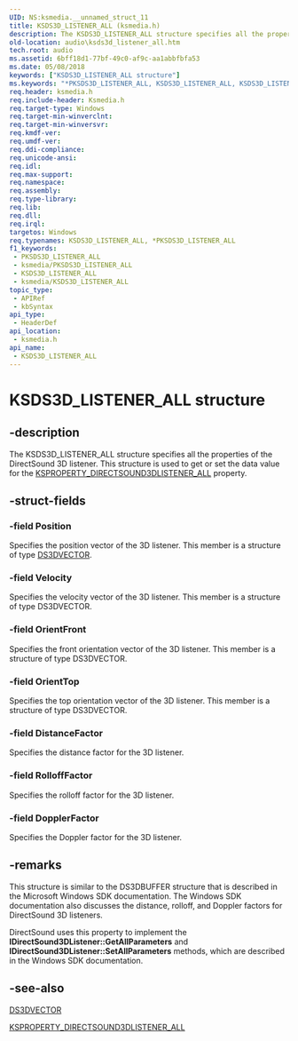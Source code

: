 ```yaml
---
UID: NS:ksmedia.__unnamed_struct_11
title: KSDS3D_LISTENER_ALL (ksmedia.h)
description: The KSDS3D_LISTENER_ALL structure specifies all the properties of the DirectSound 3D listener. This structure is used to get or set the data value for the KSPROPERTY_DIRECTSOUND3DLISTENER_ALL property.
old-location: audio\ksds3d_listener_all.htm
tech.root: audio
ms.assetid: 6bff18d1-77bf-49c0-af9c-aa1abbfbfa53
ms.date: 05/08/2018
keywords: ["KSDS3D_LISTENER_ALL structure"]
ms.keywords: "*PKSDS3D_LISTENER_ALL, KSDS3D_LISTENER_ALL, KSDS3D_LISTENER_ALL structure [Audio Devices], PKSDS3D_LISTENER_ALL, PKSDS3D_LISTENER_ALL structure pointer [Audio Devices], aud-prop_1fd24ba2-9b2d-4ee2-b40c-eb7812597da0.xml, audio.ksds3d_listener_all, ksmedia/KSDS3D_LISTENER_ALL, ksmedia/PKSDS3D_LISTENER_ALL"
req.header: ksmedia.h
req.include-header: Ksmedia.h
req.target-type: Windows
req.target-min-winverclnt: 
req.target-min-winversvr: 
req.kmdf-ver: 
req.umdf-ver: 
req.ddi-compliance: 
req.unicode-ansi: 
req.idl: 
req.max-support: 
req.namespace: 
req.assembly: 
req.type-library: 
req.lib: 
req.dll: 
req.irql: 
targetos: Windows
req.typenames: KSDS3D_LISTENER_ALL, *PKSDS3D_LISTENER_ALL
f1_keywords:
 - PKSDS3D_LISTENER_ALL
 - ksmedia/PKSDS3D_LISTENER_ALL
 - KSDS3D_LISTENER_ALL
 - ksmedia/KSDS3D_LISTENER_ALL
topic_type:
 - APIRef
 - kbSyntax
api_type:
 - HeaderDef
api_location:
 - ksmedia.h
api_name:
 - KSDS3D_LISTENER_ALL
---
```


# KSDS3D_LISTENER_ALL structure


## -description

The KSDS3D_LISTENER_ALL structure specifies all the properties of the DirectSound 3D listener. This structure is used to get or set the data value for the <a href="https://docs.microsoft.com/windows-hardware/drivers/audio/ksproperty-directsound3dlistener-all">KSPROPERTY_DIRECTSOUND3DLISTENER_ALL</a> property.

## -struct-fields

### -field Position

Specifies the position vector of the 3D listener. This member is a structure of type <a href="https://docs.microsoft.com/windows-hardware/drivers/ddi/ksmedia/ns-ksmedia-_ds3dvector">DS3DVECTOR</a>.

### -field Velocity

Specifies the velocity vector of the 3D listener. This member is a structure of type DS3DVECTOR.

### -field OrientFront

Specifies the front orientation vector of the 3D listener. This member is a structure of type DS3DVECTOR.

### -field OrientTop

Specifies the top orientation vector of the 3D listener. This member is a structure of type DS3DVECTOR.

### -field DistanceFactor

Specifies the distance factor for the 3D listener.

### -field RolloffFactor

Specifies the rolloff factor for the 3D listener.

### -field DopplerFactor

Specifies the Doppler factor for the 3D listener.

## -remarks

This structure is similar to the DS3DBUFFER structure that is described in the Microsoft Windows SDK documentation. The Windows SDK documentation also discusses the distance, rolloff, and Doppler factors for DirectSound 3D listeners.

DirectSound uses this property to implement the <b>IDirectSound3DListener::GetAllParameters</b> and <b>IDirectSound3DListener::SetAllParameters</b> methods, which are described in the Windows SDK documentation.

## -see-also

<a href="https://docs.microsoft.com/windows-hardware/drivers/ddi/ksmedia/ns-ksmedia-_ds3dvector">DS3DVECTOR</a>



<a href="https://docs.microsoft.com/windows-hardware/drivers/audio/ksproperty-directsound3dlistener-all">KSPROPERTY_DIRECTSOUND3DLISTENER_ALL</a>

